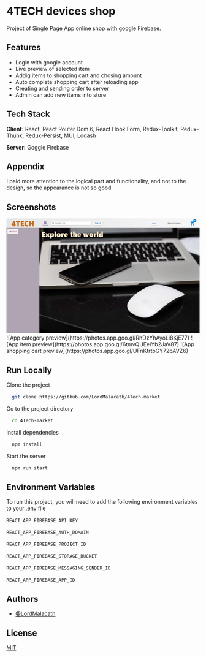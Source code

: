 
# 4TECH devices shop

Project of Single Page App online shop with google Firebase.





## Features

- Login with google account
- Live preview of selected item
- Addig items to shopping cart and chosing amount
- Auto complete shopping cart after reloading app
- Creating and sending order to server
- Admin can add new items into store


## Tech Stack

**Client:** React, React Router Dom 6, React Hook Form, Redux-Toolkit, Redux-Thunk, Redux-Persist, MUI, Lodash

**Server:** Goggle Firebase


## Appendix


I paid more attention to the logical part and functionality, and not to the design, so the appearance is not so good.
## Screenshots

<img src="4tech-market/src/img/screenshots/изображение_2022-11-08_123927599.jpg" alt="App main page" title="App main page" width="600" height="300">
![App category preview](https://photos.app.goo.gl/RhDzYhAyoLi8KjE77)
![App item preview](https://photos.app.goo.gl/6tmvQUEeiYb2JaV87)
![App shopping cart preview](https://photos.app.goo.gl/UFnKtrtoGY72bAVZ6)








## Run Locally

Clone the project

```bash
  git clone https://github.com/LordMalacath/4Tech-market
```

Go to the project directory

```bash
  cd 4Tech-market
```

Install dependencies

```bash
  npm install
```

Start the server

```bash
  npm run start
```


## Environment Variables

To run this project, you will need to add the following environment variables to your .env file

`REACT_APP_FIREBASE_API_KEY`

`REACT_APP_FIREBASE_AUTH_DOMAIN`

`REACT_APP_FIREBASE_PROJECT_ID`

`REACT_APP_FIREBASE_STORAGE_BUCKET`

`REACT_APP_FIREBASE_MESSAGING_SENDER_ID`

`REACT_APP_FIREBASE_APP_ID`



## Authors

- [@LordMalacath](https://github.com/LordMalacath)


## License

[MIT](https://choosealicense.com/licenses/mit/)

